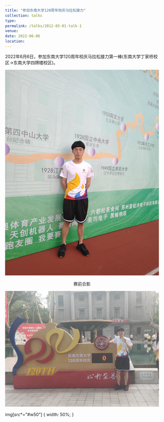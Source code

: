 ```yaml
---
title: "参加东南大学120周年校庆马拉松接力"
collection: talks
type:
permalink: /talks/2012-03-01-talk-1
venue: 
date: 2022-06-06
location:
---
```


2022年6月6日，参加东南大学120周年校庆马拉松接力第一棒(东南大学丁家桥校区->东南大学四牌楼校区)。

![赛前合影](../images/校庆马拉松2.jpg#w50)

<p align="center">赛前合影</p>

![完赛合影](../images/校庆马拉松1.jpg "完赛合影")

img[src*="#w50"] {
width: 50%;
}
